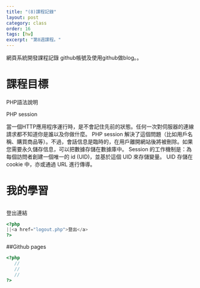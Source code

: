 ```yaml
---
title: "(8)課程記錄"
layout: post
category: class
order: 16
tags: [hw]
excerpt: "第8週課程。"
---
```

網頁系統開發課程記錄
github帳號及使用github做blog。。

# 課程目標
PHP語法說明

PHP session

當一個HTTP應用程序運行時，是不會記住先前的狀態。任何一次對伺服器的連線請求都不知道你是誰以及你做什麼。 PHP session 解決了這個問題（比如用戶名稱、購買商品等）。不過，會話信息是臨時的，在用戶離開網站後將被刪除。如果您需要永久儲存信息，可以把數據存儲在數據庫中。 Session 的工作機制是：為每個訪問者創建一個唯一的 id (UID)，並基於這個 UID 來存儲變量。 UID 存儲在 cookie 中，亦或通過 URL 進行傳導。
# 我的學習

##
登出連結



```php
<?php
||<a href="logout.php">登出</a>
?>
```
##Github pages

```php
<?php
   //
   //
   //
?>
```


[1]: https://github.com/        "GitHub"
[2]: https://pages.github.com/  "GitHub Pages"
[3]: https://jekyllrb.com/      "Jekyll"
[4]: http://markdown.tw         "Markdown文件"
[5]: http://dillinger.io/       "Dillinger"








